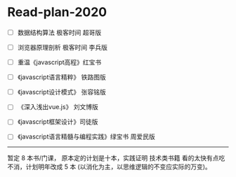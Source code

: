 # Read-plan-2020

- [ ] 数据结构算法  极客时间 超哥版

- [ ] 浏览器原理剖析 极客时间 李兵版

- [ ] 重温《javascript高程》红宝书

- [ ] 《javascript语言精粹》 铁路图版

- [ ] 《javascript设计模式》 张容铭版

- [ ] 《深入浅出vue.js》 刘文博版

- [ ] 《javascript框架设计》司徒版

- [ ] 《javascript语言精髓与编程实践》绿宝书 周爱民版


---

暂定 8 本书/门课， 原本定的计划是十本，实践证明 技术类书籍 看的太快有点吃不消，计划明年改成 5 本 (以消化为主，以思维逻辑的不变应实际的万变)。


